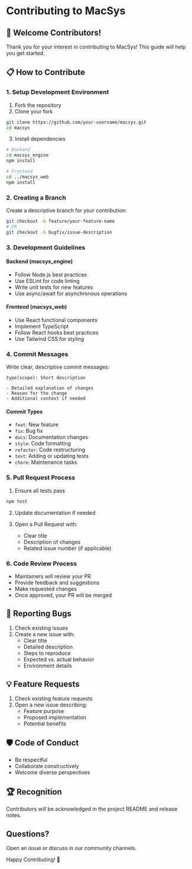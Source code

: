 # Contributing to MacSys

## 🎉 Welcome Contributors!

Thank you for your interest in contributing to MacSys! This guide will help you get started.

## 📋 How to Contribute

### 1. Setup Development Environment

1. Fork the repository
2. Clone your fork
```bash
git clone https://github.com/your-username/macsys.git
cd macsys
```

3. Install dependencies
```bash
# Backend
cd macsys_engine
npm install

# Frontend
cd ../macsys_web
npm install
```

### 2. Creating a Branch

Create a descriptive branch for your contribution:
```bash
git checkout -b feature/your-feature-name
# OR
git checkout -b bugfix/issue-description
```

### 3. Development Guidelines

#### Backend (macsys_engine)
- Follow Node.js best practices
- Use ESLint for code linting
- Write unit tests for new features
- Use async/await for asynchronous operations

#### Frontend (macsys_web)
- Use React functional components
- Implement TypeScript
- Follow React hooks best practices
- Use Tailwind CSS for styling

### 4. Commit Messages

Write clear, descriptive commit messages:
```
type(scope): Short description

- Detailed explanation of changes
- Reason for the change
- Additional context if needed
```

#### Commit Types
- `feat`: New feature
- `fix`: Bug fix
- `docs`: Documentation changes
- `style`: Code formatting
- `refactor`: Code restructuring
- `test`: Adding or updating tests
- `chore`: Maintenance tasks

### 5. Pull Request Process

1. Ensure all tests pass
```bash
npm test
```

2. Update documentation if needed

3. Open a Pull Request with:
   - Clear title
   - Description of changes
   - Related issue number (if applicable)

### 6. Code Review Process

- Maintainers will review your PR
- Provide feedback and suggestions
- Make requested changes
- Once approved, your PR will be merged

## 🐛 Reporting Bugs

1. Check existing issues
2. Create a new issue with:
   - Clear title
   - Detailed description
   - Steps to reproduce
   - Expected vs. actual behavior
   - Environment details

## 💡 Feature Requests

1. Check existing feature requests
2. Open a new issue describing:
   - Feature purpose
   - Proposed implementation
   - Potential benefits

## 🛡️ Code of Conduct

- Be respectful
- Collaborate constructively
- Welcome diverse perspectives

## 🏆 Recognition

Contributors will be acknowledged in the project README and release notes.

## Questions?

Open an issue or discuss in our community channels.

Happy Contributing! 🚀